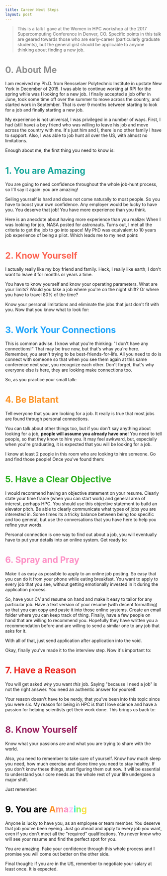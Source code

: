 ```yaml
---
title: Career Next Steps
layout: post
---
```


<!-- 1.  [0. About Me](#org346fef3) -->
<!-- 2.  [1. You are Amazing](#org851d8ca) -->
<!-- 3.  [2. Know Yourself](#org9a1198f) -->
<!-- 4.  [3. Work Your Connections](#org349adf5) -->
<!-- 5.  [4. Be Blatant](#org364ea8e) -->
<!-- 6.  [5. Have a Clear Objective](#orgb356744) -->
<!-- 7.  [6. Spray and Pray](#orgf27176f) -->
<!-- 8.  [7. Have a Reason](#org50d8ce7) -->
<!-- 9.  [8. Know Yourself](#orgd1d8513) -->
<!-- 10. [9. You are Amazing](#orgd80c843) -->

> This is a talk I gave at the Women in HPC workshop at the 2017 Supercomputing Conference in Denver, CO.
> Specific points in this talk are geared towards those who are early-career (particularly graduate students), but the general gist should be applicable to anyone thinking about finding a new job.


<a id="org346fef3"></a>

<h1><font color="#929292">0. About Me</font></h1>

I am received my Ph.D. from Rensselaer Polytechnic Institute in upstate New York in December of 2015.
I was able to continue working at RPI for the spring while was I looking for a new job.
I finally accepted a job offer in June, took some time off over the summer to move across the country, and started work in September.
That is over 9 months between starting to look for a job and finally starting a new job.

My experience is not universal, I was privileged in a number of ways.
First, I had (still have) a boy friend who was willing to leave his job and move across the country with me.
It's just him and I, there is no other family I have to support.
Also, I was able to job hunt all over the US, with almost no limitations.

Enough about me, the first thing you need to know is:


<a id="org851d8ca"></a>

<h1><font color="#19a89c">1. You are Amazing</font></h1>

You are going to need confidence throughout the whole job-hunt process, so I'll say it again: you are amazing!

Selling yourself is hard and does not come naturally to most people.
So you have to boost your own confidence.
Any employer would be lucky to have you.
You deserve that job!
You have more experience than you think.

Here is an anecdote about having more experience than you realize:
When I was looking for job, NASA posted for astronauts.
Turns out, I met all the criteria to get the job to go into space!
My PhD was equivalent to 10 years job experience of being a pilot.
Which leads me to my next point:


<a id="org9a1198f"></a>

<h1><font color="#fc6554">2. Know Yourself</font></h1>

I actually really like my boy friend and family.
Heck, I really like earth; I don't want to leave it for months or years a time.

You have to know yourself and know your operating parameters.
What are your limits?
Would you take a job where you're on the night shift?
Or where you have to travel 80% of the time?

Know your personal limitations and eliminate the jobs that just don't fit with you.
Now that you know what to look for:


<a id="org349adf5"></a>

<h1><font color="#1ca4fc">3. Work Your Connections</font></h1>

This is common advise.
I know what you're thinking: "I don't have any connections!"
That may be true now, but that's whay you're here.
Remember, you aren't trying to be best-friends-for-life.
All you need to do is connect with someone so that when you see them again at this same conference next year, you recognize each other.
Don't forget, that's why everyone else is here, they are looking make connections too.

So, as you practice your small talk:


<a id="org364ea8e"></a>

<h1><font color="#fd9326">4. Be Blatant</font></h1>

Tell everyone that you are looking for a job.
It really is true that most jobs are found through personal connections.

You can talk about other things too, but if you don't say anything about looking for a job, **people will assume you already have one**!
You need to tell people, so that they know to hire you.
It may feel awkward, but, especially when you're graduating, it is expected that you will be looking for a job.

I know at least 2 people in this room who are looking to hire someone.
Go and find those people!
Once you've found them:


<a id="orgb356744"></a>

<h1><font color="#29af1d">5. Have a Clear Objective</font></h1>

I would recommend having an objective statement on your resume.
Clearly state your time frame (when you can start work) and general area of interest, perhaps HPC.
You should use this objective statement to build an elevator pitch.
Be able to clearly communicate what types of jobs you are interested in.
Some times its a tricky balance between being too specific and too general, but use the conversations that you have here to help you refine your words.

Personal connection is one way to find out about a job, you will eventually have to put your details into an online system.
Get ready to:


<a id="orgf27176f"></a>

<h1><font color="#fd8fc5">6. Spray and Pray</font></h1>

Make it as easy as possible to apply to an online job posting.
So easy that you can do it from your phone while eating breakfast.
You want to apply to every job that you see, without getting emotionally invested in it during the application process.

So, have your CV and resume on hand and make it easy to tailor for any particular job.
Have a text version of your resume (with decent formatting) so that you can copy and paste it into those online systems.
Create an email folder where you can keep track of thing.
Finally, have a few people on hand that are willing to recommend you.
Hopefully they have written you a recommendation before and are willing to send a similar one to any job that asks for it.

With all of that, just send application after application into the void.

Okay, finally you've made it to the interview step.
Now it's important to:


<a id="org50d8ce7"></a>

<h1><font color="#eb261f">7. Have a Reason</font></h1>

You will get asked *why* you want *this* job.
Saying "because I need a job" is not the right answer.
You need an authentic answer for yourself.

Your reason doesn't have to be nerdy, that you've been into this topic since you were six.
My reason for being in HPC is that I love science and have a passion for helping scientists get their work done.
This brings us back to:


<a id="orgd1d8513"></a>

<h1><font color="#971e5e">8. Know Yourself</font></h1>

Know what your passions are and what you are trying to share with the world.

Also, you need to remember to take care of yourself.
Know how much sleep you need, how much exercise and alone time you need to stay healthy.
If you don't know these things, start figuring them out now.
It will be essential to understand your core needs as the whole rest of your life undergoes a major shift.

Just remember:


<a id="orgd80c843"></a>

<h1><font color="#000">9. You are </font><font color="#fd9326">A</font><font color="#fd978f">m</font><font color="#fb8ec3">a</font><font color="#fcc2fc">z</font><font color="#2fe6cf">i</font><font color="#8cf85a">n</font><font color="#f9df47">g</font></h1>

Anyone is lucky to have you, as an employee or team member.
You deserve that job you've been eyeing.
Just go ahead and apply to every job you want, even if you don't meet all the "required" qualifications.
You never know who will see your resume and find the perfect spot for you.

You are amazing.
Fake your confidence through this whole process and I promise you will come out better on the other side.

Final thought: if you are in the US, remember to negotiate your salary at least once.
It is expected.
